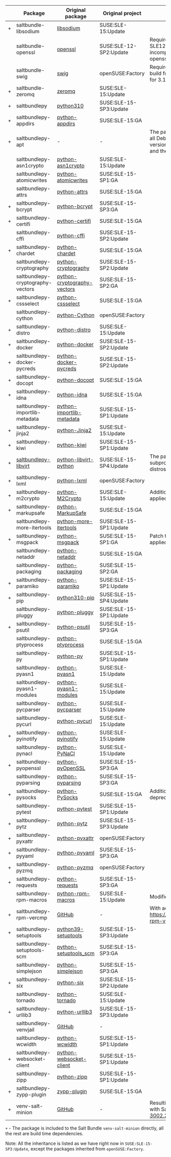 |  | Package | Original package | Original project | Description |
| --- | --- | --- | --- | --- |
| + | saltbundle-libsodium | [libsodium](https://build.opensuse.org/package/show/SUSE:SLE-15:Update/libsodium) | SUSE:SLE-15:Update |  |
| | saltbundle-openssl | [openssl](https://build.opensuse.org/package/show/SUSE:SLE-12-SP2:Update/openssl) | SUSE:SLE-12-SP2:Update | Required for SLE12 bulding only as SLE12 GA contains outdated and incompatible with Python 3.9 version of openssl |
| | saltbundle-swig | [swig](https://build.opensuse.org/package/show/openSUSE:Factory/swig) | openSUSE:Factory | Required for binary python modules build for Python 3.10 + contains patch for 3.10 |
| + | saltbundle-zeromq | [zeromq](https://build.opensuse.org/package/show/SUSE:SLE-15:Update/zeromq) | SUSE:SLE-15:Update |  |
| + | saltbundlepy | [python310](https://build.opensuse.org/package/show/SUSE:SLE-15-SP4:Update/python310) | SUSE:SLE-15-SP3:Update |  |
| + | saltbundlepy-appdirs | [python-appdirs](https://build.opensuse.org/package/show/SUSE:SLE-15:GA/python-appdirs) | SUSE:SLE-15:GA |  |
| + | saltbundlepy-apt | - | - | The package is building separately for all Debian based distros as the APT versions used in the distros are different and the module is binary |
| | saltbundlepy-asn1crypto | [python-asn1crypto](https://build.opensuse.org/package/show/SUSE:SLE-15:Update/python-asn1crypto) | SUSE:SLE-15:Update |  |
| | saltbundlepy-atomicwrites | [python-atomicwrites](https://build.opensuse.org/package/show/SUSE:SLE-15-SP1:GA/python-atomicwrites) | SUSE:SLE-15-SP1:GA |  |
| | saltbundlepy-attrs | [python-attrs](https://build.opensuse.org/package/show/SUSE:SLE-15:GA/attr) | SUSE:SLE-15:GA |  |
| + | saltbundlepy-bcrypt | [python-bcrypt](https://build.opensuse.org/package/show/SUSE:SLE-15-SP3:GA/python-bcrypt) | SUSE:SLE-15-SP3:GA |  |
| + | saltbundlepy-certifi | [python-certifi](https://build.opensuse.org/package/show/SUSE:SLE-15:GA/python-certifi) | SUSE:SLE-15:GA |  |
| | saltbundlepy-cffi | [python-cffi](https://build.opensuse.org/package/show/SUSE:SLE-15-SP2:Update/python-cffi) | SUSE:SLE-15-SP2:Update |  |
| + | saltbundlepy-chardet | [python-chardet](https://build.opensuse.org/package/show/SUSE:SLE-15:GA/python-chardet) | SUSE:SLE-15:GA |  |
| | saltbundlepy-cryptography | [python-cryptography](https://build.opensuse.org/package/show/SUSE:SLE-15-SP2:Update/python-cryptography) | SUSE:SLE-15-SP2:Update |  |
| | saltbundlepy-cryptography-vectors | [python-cryptography-vectors](https://build.opensuse.org/package/show/SUSE:SLE-15-SP2:GA/python-cryptography-vectors) | SUSE:SLE-15-SP2:GA |  |
| + | saltbundlepy-cssselect | [python-cssselect](https://build.opensuse.org/package/show/SUSE:SLE-15:GA/python-cssselect) | SUSE:SLE-15:GA |  |
| | saltbundlepy-cython | [python-Cython](https://build.opensuse.org/package/show/openSUSE:Factory/python-Cython) | openSUSE:Factory |  |
| + | saltbundlepy-distro | [python-distro](https://build.opensuse.org/package/show/SUSE:SLE-15:Update/python-distro) | SUSE:SLE-15:Update |  |
| + | saltbundlepy-docker | [python-docker](https://build.opensuse.org/package/show/SUSE:SLE-15-SP2:Update/python-docker) | SUSE:SLE-15-SP2:Update |  |
| + | saltbundlepy-docker-pycreds | [python-docker-pycreds](https://build.opensuse.org/package/show/SUSE:SLE-15-SP2:Update/python-docker-pycreds) | SUSE:SLE-15-SP2:Update |  |
| + | saltbundlepy-docopt | [python-docopt](https://build.opensuse.org/package/show/SUSE:SLE-15:GA/python-docopt) | SUSE:SLE-15:GA |  |
| + | saltbundlepy-idna | [python-idna](https://build.opensuse.org/package/show/SUSE:SLE-15:GA/python-idna) | SUSE:SLE-15:GA |  |
| | saltbundlepy-importlib-metadata | [python-importlib-metadata](https://build.opensuse.org/package/show/SUSE:SLE-15-SP1:Update/python-importlib-metadata) | SUSE:SLE-15-SP1:Update |  |
| + | saltbundlepy-jinja2 | [python-Jinja2](https://build.opensuse.org/package/show/SUSE:SLE-15:Update/python-Jinja2) | SUSE:SLE-15:Update |  |
| + | saltbundlepy-kiwi | [python-kiwi](https://build.opensuse.org/package/show/SUSE:SLE-15-SP1:Update/python-kiwi) | SUSE:SLE-15-SP1:Update |  |
| + | [saltbundlepy-libvirt](https://build.opensuse.org/package/show/systemsmanagement:saltstack:bundle:SLE15/saltbundlepy-libvirt) | [python-libvirt-python](https://build.opensuse.org/package/show/SUSE:SLE-15-SP4:Update/python-libvirt-python) | SUSE:SLE-15-SP4:Update | The package is placed in SLE15 subproject and linked to all SUSE based distros. |
| + | saltbundlepy-lxml | [python-lxml](https://build.opensuse.org/package/show/openSUSE:Factory/python-lxml) | openSUSE:Factory |  |
| + | saltbundlepy-m2crypto | [python-M2Crypto](https://build.opensuse.org/package/show/SUSE:SLE-15:Update/python-M2Crypto) | SUSE:SLE-15:Update | Additional patches for Python 3.9 applied |
| + | saltbundlepy-markupsafe | [python-MarkupSafe](https://build.opensuse.org/package/show/SUSE:SLE-15:GA/python-MarkupSafe) | SUSE:SLE-15:GA |  |
| | saltbundlepy-more-itertools | [python-more-itertools](https://build.opensuse.org/package/show/SUSE:SLE-15-SP1:Update/python-more-itertools) | SUSE:SLE-15-SP1:Update |  |
| + | saltbundlepy-msgpack | [python-msgpack](https://build.opensuse.org/package/show/SUSE:SLE-15-SP1:GA/python-msgpack) | SUSE:SLE-15-SP1:GA | Patch to fix deprecations in the tests applied |
| | saltbundlepy-netaddr | [python-netaddr](https://build.opensuse.org/package/show/SUSE:SLE-15:GA/python-netaddr) | SUSE:SLE-15:GA |  |
| | saltbundlepy-packaging | [python-packaging](https://build.opensuse.org/package/show/SUSE:SLE-15-SP2:GA/python-packaging) | SUSE:SLE-15-SP2:GA |  |
| + | saltbundlepy-paramiko | [python-paramiko](https://build.opensuse.org/package/show/SUSE:SLE-15-SP1:Update/python-paramiko) | SUSE:SLE-15-SP1:Update |  |
| + | saltbundlepy-pip | [python310-pip](https://build.opensuse.org/package/show/SUSE:SLE-15-SP4:Update/python310-pip) | SUSE:SLE-15-SP4:Update |  |
| | saltbundlepy-pluggy | [python-pluggy](https://build.opensuse.org/package/show/SUSE:SLE-15-SP1:Update/python-pluggy) | SUSE:SLE-15-SP1:Update |  |
| + | saltbundlepy-psutil | [python-psutil](https://build.opensuse.org/package/show/SUSE:SLE-15-SP3:GA/python-psutil) | SUSE:SLE-15-SP3:GA |  |
| | saltbundlepy-ptyprocess | [python-ptyprocess](https://build.opensuse.org/package/show/SUSE:SLE-15:GA/python-ptyprocess) | SUSE:SLE-15:GA |  |
| | saltbundlepy-py | [python-py](https://build.opensuse.org/package/show/SUSE:SLE-15-SP1:Update/python-py) | SUSE:SLE-15-SP1:Update |  |
| | saltbundlepy-pyasn1 | [python-pyasn1](https://build.opensuse.org/package/show/SUSE:SLE-15:Update/python-pyasn1) | SUSE:SLE-15:Update |  |
| | saltbundlepy-pyasn1-modules | [python-pyasn1-modules](https://build.opensuse.org/package/show/SUSE:SLE-15:Update/python-pyasn1-modules) | SUSE:SLE-15:Update |  |
| | saltbundlepy-pycparser | [python-pycparser](https://build.opensuse.org/package/show/SUSE:SLE-15:Update/python-pycparser) | SUSE:SLE-15:Update |  |
| | saltbundlepy-pycurl | [python-pycurl](https://build.opensuse.org/package/show/SUSE:SLE-15:Update/python-pycurl) | SUSE:SLE-15:Update |  |
| + | saltbundlepy-pyinotify | [python-pyinotify](https://build.opensuse.org/package/show/SUSE:SLE-15:Update/python-pyinotify) | SUSE:SLE-15:Update |  |
| | saltbundlepy-pynacl | [python-PyNaCl](https://build.opensuse.org/package/show/SUSE:SLE-15:Update/python-PyNaCl) | SUSE:SLE-15:Update |  |
| + | saltbundlepy-pyopenssl | [python-pyOpenSSL](https://build.opensuse.org/package/show/SUSE:SLE-15-SP3:GA/python-pyOpenSSL) | SUSE:SLE-15-SP3:GA |  |
| | saltbundlepy-pyparsing | [python-pyparsing](https://build.opensuse.org/package/show/SUSE:SLE-15-SP3:GA/python-pyparsing) | SUSE:SLE-15-SP3:GA |  |
| + | saltbundlepy-pysocks | [python-PySocks](https://build.opensuse.org/package/show/SUSE:SLE-15:GA/python-PySocks) | SUSE:SLE-15:GA | Additional patches for Python 3.9 deprecations fix applied |
| | saltbundlepy-pytest | [python-pytest](https://build.opensuse.org/package/show/SUSE:SLE-15-SP1:Update/python-pytest) | SUSE:SLE-15-SP1:Update |  |
| + | saltbundlepy-pytz | [python-pytz](https://build.opensuse.org/package/show/SUSE:SLE-15-SP3:Update/python-pytz) | SUSE:SLE-15-SP3:Update |  |
| + | saltbundlepy-pyxattr | [python-pyxattr](https://build.opensuse.org/package/show/openSUSE:Factory/python-pyxattr) | openSUSE:Factory |  |
| + | saltbundlepy-pyyaml | [python-pyyaml](https://build.opensuse.org/package/show/SUSE:SLE-15-SP3:GA/python-PyYAML) | SUSE:SLE-15-SP3:GA |  |
| + | saltbundlepy-pyzmq | [python-pyzmq](https://build.opensuse.org/package/show/openSUSE:Factory/python-pyzmq) | openSUSE:Factory |  |
| + | saltbundlepy-requests | [python-requests](https://build.opensuse.org/package/show/SUSE:SLE-15-SP3:GA/python-requests) | SUSE:SLE-15-SP3:GA |  |
| | saltbundlepy-rpm-macros | [python-rpm-macros](https://build.opensuse.org/package/show/SUSE:SLE-15:Update/python-rpm-macros) | SUSE:SLE-15:Update | Modified for saltbundlepy python flavor |
| + | saltbundlepy-rpm-vercmp | [GitHub](https://github.com/sassoftware/python-rpm-vercmp) | - | With additional patch from https://github.com/sassoftware/python-rpm-vercmp/pull/3 |
| + | saltbundlepy-setuptools | [python39-setuptools](https://build.opensuse.org/package/show/SUSE:SLE-15-SP3:Update/python39-setuptools) | SUSE:SLE-15-SP3:Update |  |
| | saltbundlepy-setuptools-scm | [python-setuptools_scm](https://build.opensuse.org/package/show/SUSE:SLE-15-SP3:GA/python-setuptools_scm) | SUSE:SLE-15-SP3:GA |  |
| | saltbundlepy-simplejson | [python-simplejson](https://build.opensuse.org/package/show/SUSE:SLE-15-SP3:GA/python-simplejson) | SUSE:SLE-15-SP3:GA |  |
| + | saltbundlepy-six | [python-six](https://build.opensuse.org/package/show/SUSE:SLE-15-SP2:Update/python-six) | SUSE:SLE-15-SP2:Update |  |
| | saltbundlepy-tornado | [python-tornado](https://build.opensuse.org/package/show/SUSE:SLE-15:Update/python-tornado) | SUSE:SLE-15:Update |  |
| + | saltbundlepy-urllib3 | [python-urllib3](https://build.opensuse.org/package/show/SUSE:SLE-15-SP3:Update/python-urllib3) | SUSE:SLE-15-SP3:Update |  |
| | saltbundlepy-venvjail | [GitHub](https://github.com/openSUSE/venvjail) | - |  |
| | saltbundlepy-wcwidth | [python-wcwidth](https://build.opensuse.org/package/show/SUSE:SLE-15-SP1:Update/python-wcwidth) | SUSE:SLE-15-SP1:Update |  |
| + | saltbundlepy-websocket-client | [python-websocket-client](https://build.opensuse.org/package/show/SUSE:SLE-15-SP1:Update/python-websocket-client) | SUSE:SLE-15-SP1:Update |  |
| | saltbundlepy-zipp | [python-zipp](https://build.opensuse.org/package/show/SUSE:SLE-15-SP1:Update/python-zipp) | SUSE:SLE-15-SP1:Update |  |
| + | saltbundlepy-zypp-plugin | [zypp-plugin](https://build.opensuse.org/package/show/SUSE:SLE-15:GA/zypp-plugin) | SUSE:SLE-15:GA |  |
| + | venv-salt-minion | [GitHub](https://github.com/openSUSE/salt/tree/openSUSE-3002.2) | - | Resulting and only published package with Salt codebase from [openSUSE Salt 3002.2](https://github.com/openSUSE/salt/tree/openSUSE-3002.2) |

`+` - The package is included to the Salt Bundle `venv-salt-minion` directly, all the rest are build time dependencies.

Note: All the inheritance is listed as we have right now in `SUSE:SLE-15-SP3:Update`, except the packages inherited from `openSUSE:Factory`.